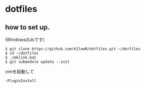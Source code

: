 dotfiles
====

## how to set up.

(Windowsのみです)

    $ git clone https://github.com/k1lowM/dotfiles.git ~/dotfiles
    $ cd ~/dotfiles
    $ ./mklink.bat
    $ git submodule update --init

vimを起動して

    :PluginInstall
